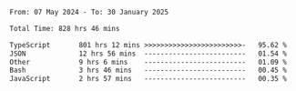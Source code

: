 
<!--START_SECTION:waka-->

```txt
From: 07 May 2024 - To: 30 January 2025

Total Time: 828 hrs 46 mins

TypeScript       801 hrs 12 mins >>>>>>>>>>>>>>>>>>>>>>>>-   95.62 %
JSON             12 hrs 56 mins  -------------------------   01.54 %
Other            9 hrs 6 mins    -------------------------   01.09 %
Bash             3 hrs 46 mins   -------------------------   00.45 %
JavaScript       2 hrs 57 mins   -------------------------   00.35 %
```

<!--END_SECTION:waka-->

<!--

### Hi there 👋
**Iam-cesar/Iam-cesar** is a ✨ _special_ ✨ repository because its `README.md` (this file) appears on your GitHub profile.

Here are some ideas to get you started:

- 🔭 I’m currently working on ...
- 🌱 I’m currently learning ...
- 👯 I’m looking to collaborate on ...
- 🤔 I’m looking for help with ...
- 💬 Ask me about ...
- 📫 How to reach me: ...
- 😄 Pronouns: ...
- ⚡ Fun fact: ...
-->

